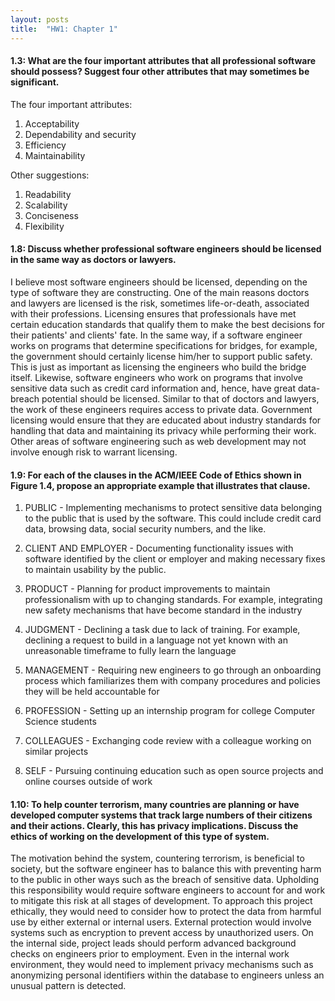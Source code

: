 ```yaml
---
layout: posts
title:  "HW1: Chapter 1"
---
```


#### 1.3: What are the four important attributes that all professional software should possess? Suggest four other attributes that may sometimes be significant. 

The four important attributes:

1. Acceptability
2. Dependability and security
3. Efficiency
4. Maintainability


Other suggestions:

1. Readability
2. Scalability
3. Conciseness
4. Flexibility 


#### 1.8: Discuss whether professional software engineers should be licensed in the same way as doctors or lawyers. 

I believe most software engineers should be licensed, depending on the type of software they are constructing. One of the main reasons doctors and lawyers are licensed is the risk, sometimes life-or-death, associated with their professions. Licensing ensures that professionals have met certain education standards that qualify them to make the best decisions for their patients' and clients' fate. In the same way, if a software engineer works on programs that determine specifications for bridges, for example, the government should certainly license him/her to support public safety. This is just as important as licensing the engineers who build the bridge itself. Likewise, software engineers who work on programs that involve sensitive data such as credit card information and, hence, have great data-breach potential should be licensed. Similar to that of doctors and lawyers, the work of these engineers requires access to private data. Government licensing would ensure that they are educated about industry standards for handling that data and maintaining its privacy while performing their work. Other areas of software engineering such as web development may not involve enough risk to warrant licensing.


#### 1.9: For each of the clauses in the ACM/IEEE Code of Ethics shown in Figure 1.4, propose an appropriate example that illustrates that clause. 

1. PUBLIC - Implementing mechanisms to protect sensitive data belonging to the public that is used by the software. This could include credit card data, browsing data, social security numbers, and the like.

2. CLIENT AND EMPLOYER - Documenting functionality issues with software identified by the client or employer and making necessary fixes to maintain usability by the public.

3. PRODUCT - Planning for product improvements to maintain professionalism with up to changing standards. For example, integrating new safety mechanisms that have become standard in the industry

4. JUDGMENT - Declining a task due to lack of training. For example, declining a request to build in a language not yet known with an unreasonable timeframe to fully learn the language

5. MANAGEMENT - Requiring new engineers to go through an onboarding process which familiarizes them with company procedures and policies they will be held accountable for

6. PROFESSION - Setting up an internship program for college Computer Science students 

7. COLLEAGUES - Exchanging code review with a colleague working on similar projects

8. SELF - Pursuing continuing education such as open source projects and online courses outside of work


#### 1.10: To help counter terrorism, many countries are planning or have developed computer systems that track large numbers of their citizens and their actions. Clearly, this has privacy implications. Discuss the ethics of working on the development of this type of system.

The motivation behind the system, countering terrorism, is beneficial to society, but the software engineer has to balance this with preventing harm to the public in other ways such as the breach of sensitive data. Upholding this responsibility would require software engineers to account for and work to mitigate this risk at all stages of development. To approach this project ethically, they would need to consider how to protect the data from harmful use by either external or internal users. External protection would involve systems such as encryption to prevent access by unauthorized users. On the internal side, project leads should perform advanced background checks on engineers prior to employment. Even in the internal work environment, they would need to implement privacy mechanisms such as anonymizing personal identifiers within the database to engineers unless an unusual pattern is detected.
